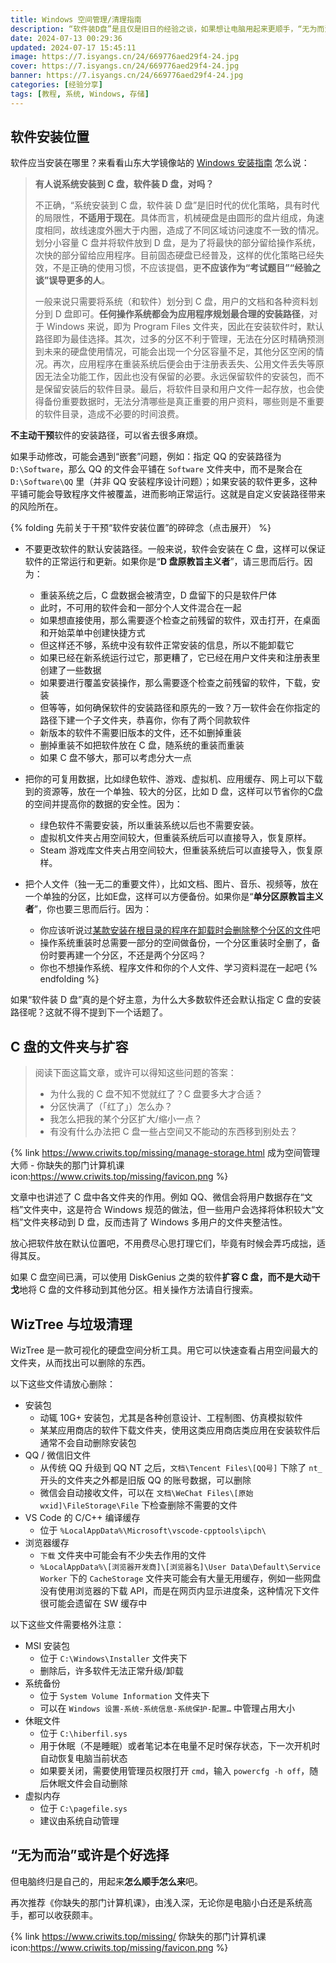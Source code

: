 ```yaml
---
title: Windows 空间管理/清理指南
description: “软件装D盘”是且仅是旧日的经验之谈，如果想让电脑用起来更顺手，“无为而治”或许是个好选择。
date: 2024-07-13 00:29:36
updated: 2024-07-17 15:45:11
image: https://7.isyangs.cn/24/669776aed29f4-24.jpg
cover: https://7.isyangs.cn/24/669776aed29f4-24.jpg
banner: https://7.isyangs.cn/24/669776aed29f4-24.jpg
categories: [经验分享]
tags: [教程, 系统, Windows, 存储]
---
```


## 软件安装位置

软件应当安装在哪里？来看看山东大学镜像站的 [Windows 安装指南](https://mirrors.sdu.edu.cn/docs/guide/Windows-iso/) 怎么说：

> **有人说系统安装到 C 盘，软件装 D 盘，对吗？**
>
> 不正确，“系统安装到 C 盘，软件装 D 盘”是旧时代的优化策略，具有时代的局限性，**不适用于现在**。具体而言，机械硬盘是由圆形的盘片组成，角速度相同，故线速度外圈大于内圈，造成了不同区域访问速度不一致的情况。划分小容量 C 盘并将软件放到 D 盘，是为了将最快的部分留给操作系统，次快的部分留给应用程序。目前固态硬盘已经普及，这样的优化策略已经失效，不是正确的使用习惯，不应该提倡，更**不应该作为“考试题目”“经验之谈”误导更多的人**。
>
> 一般来说只需要将系统（和软件）划分到 C 盘，用户的文档和各种资料划分到 D 盘即可。**任何操作系统都会为应用程序规划最合理的安装路径**，对于 Windows 来说，即为 Program Files 文件夹，因此在安装软件时，默认路径即为最佳选择。其次，过多的分区不利于管理，无法在分区时精确预测到未来的硬盘使用情况，可能会出现一个分区容量不足，其他分区空闲的情况。再次，应用程序在重装系统后便会由于注册表丢失、公用文件丢失等原因无法全功能工作，因此也没有保留的必要。永远保留软件的安装包，而不是保留安装后的软件目录。最后，将软件目录和用户文件一起存放，也会使得备份重要数据时，无法分清哪些是真正重要的用户资料，哪些则是不重要的软件目录，造成不必要的时间浪费。

**不主动干预**软件的安装路径，可以省去很多麻烦。

如果手动修改，可能会遇到“嵌套”问题，例如：指定 QQ 的安装路径为 `D:\Software`，那么 QQ 的文件会平铺在 `Software` 文件夹中，而不是聚合在 `D:\Software\QQ` 里（并非 QQ 安装程序设计问题）；如果安装的软件更多，这种平铺可能会导致程序文件被覆盖，进而影响正常运行。这就是自定义安装路径带来的风险所在。

{% folding 先前关于干预“软件安装位置”的碎碎念（点击展开） %}

- 不要更改软件的默认安装路径。一般来说，软件会安装在 C 盘，这样可以保证软件的正常运行和更新。如果你是“**D 盘原教旨主义者**”，请三思而后行。因为：
  - 重装系统之后，C 盘数据会被清空，D 盘留下的只是软件尸体
  - 此时，不可用的软件会和一部分个人文件混合在一起
  - 如果想直接使用，那么需要逐个检查之前残留的软件，双击打开，在桌面和开始菜单中创建快捷方式
  - 但这样还不够，系统中没有软件正常安装的信息，所以不能卸载它
  - 如果已经在新系统运行过它，那更糟了，它已经在用户文件夹和注册表里创建了一些数据
  - 如果要进行覆盖安装操作，那么需要逐个检查之前残留的软件，下载，安装
  - 但等等，如何确保软件的安装路径和原先的一致？万一软件会在你指定的路径下建一个子文件夹，恭喜你，你有了两个同款软件
  - 新版本的软件不需要旧版本的文件，还不如删掉重装
  - 删掉重装不如把软件放在 C 盘，随系统的重装而重装
  - 如果 C 盘不够大，那可以考虑分大一点

- 把你的可复用数据，比如绿色软件、游戏、虚拟机、应用缓存、网上可以下载到的资源等，放在一个单独、较大的分区，比如 D 盘，这样可以节省你的C盘的空间并提高你的数据的安全性。因为：
  - 绿色软件不需要安装，所以重装系统以后也不需要安装。
  - 虚拟机文件夹占用空间较大，但重装系统后可以直接导入，恢复原样。
  - Steam 游戏库文件夹占用空间较大，但重装系统后可以直接导入，恢复原样。

- 把个人文件（独一无二的重要文件），比如文档、图片、音乐、视频等，放在一个单独的分区，比如E盘，这样可以方便备份。如果你是“**单分区原教旨主义者**”，你也要三思而后行。因为：
  - 你应该听说过[某款安装在根目录的程序在卸载时会删除整个分区的文件](https://zhuanlan.zhihu.com/p/659087695)吧
  - 操作系统重装时总需要一部分的空间做备份，一个分区重装时全删了，备份时要再建一个分区，不还是两个分区吗？
  - 你也不想操作系统、程序文件和你的个人文件、学习资料混在一起吧
{% endfolding %}

如果“软件装 D 盘”真的是个好主意，为什么大多数软件还会默认指定 C 盘的安装路径呢？这就不得不提到下一个话题了。

## C 盘的文件夹与扩容

> 阅读下面这篇文章，或许可以得知这些问题的答案：
>
> - 为什么我的 C 盘不知不觉就红了？C 盘要多大才合适？
> - 分区快满了（「红了」）怎么办？
> - 我怎么把我的某个分区扩大/缩小一点？
> - 有没有什么办法把 C 盘一些占空间又不能动的东西移到别处去？

{% link https://www.criwits.top/missing/manage-storage.html 成为空间管理大师 - 你缺失的那门计算机课 icon:https://www.criwits.top/missing/favicon.png %}

文章中也讲述了 C 盘中各文件夹的作用。例如 QQ、微信会将用户数据存在“文档”文件夹中，这是符合 Windows 规范的做法，但一些用户会选择将体积较大“文档”文件夹移动到 D 盘，反而违背了 Windows 多用户的文件夹整洁性。

放心把软件放在默认位置吧，不用费尽心思打理它们，毕竟有时候会弄巧成拙，适得其反。

如果 C 盘空间已满，可以使用 DiskGenius 之类的软件**扩容 C 盘，而不是大动干戈**地将 C 盘的文件移动到其他分区。相关操作方法请自行搜索。

## WizTree 与垃圾清理

WizTree 是一款可视化的硬盘空间分析工具。用它可以快速查看占用空间最大的文件夹，从而找出可以删除的东西。

以下这些文件请放心删除：

- 安装包
  - 动辄 10G+ 安装包，尤其是各种创意设计、工程制图、仿真模拟软件
  - 某某应用商店的软件下载文件夹，使用这类应用商店类应用在安装软件后通常不会自动删除安装包
- QQ / 微信旧文件
  - 从传统 QQ 升级到 QQ NT 之后，`文档\Tencent Files\[QQ号]` 下除了 `nt_` 开头的文件夹之外都是旧版 QQ 的账号数据，可以删除
  - 微信会自动接收文件，可以在 `文档\WeChat Files\[原始wxid]\FileStorage\File` 下检查删除不需要的文件
- VS Code 的 C/C++ 编译缓存
  - 位于 `%LocalAppData%\Microsoft\vscode-cpptools\ipch\`
- 浏览器缓存
  - `下载` 文件夹中可能会有不少失去作用的文件
  - `%LocalAppData%\[浏览器开发商]\[浏览器名]\User Data\Default\Service Worker` 下的 `CacheStorage` 文件夹可能会有大量无用缓存，例如一些网盘没有使用浏览器的下载 API，而是在网页内显示进度条，这种情况下文件很可能会遗留在 SW 缓存中

以下这些文件需要格外注意：

- MSI 安装包
  - 位于 `C:\Windows\Installer` 文件夹下
  - 删除后，许多软件无法正常升级/卸载
- 系统备份
  - 位于 `System Volume Information` 文件夹下
  - 可以在 `Windows 设置-系统-系统信息-系统保护-配置…` 中管理占用大小
- 休眠文件
  - 位于 `C:\hiberfil.sys`
  - 用于休眠（不是睡眠）或者笔记本在电量不足时保存状态，下一次开机时自动恢复电脑当前状态
  - 如果要关闭，需要使用管理员权限打开 `cmd`，输入 `powercfg -h off`，随后休眠文件会自动删除
- 虚拟内存
  - 位于 `C:\pagefile.sys`
  - 建议由系统自动管理

## “无为而治”或许是个好选择

但电脑终归是自己的，用起来**怎么顺手怎么来**吧。

再次推荐《你缺失的那门计算机课》，由浅入深，无论你是电脑小白还是系统高手，都可以收获颇丰。

{% link https://www.criwits.top/missing/ 你缺失的那门计算机课 icon:https://www.criwits.top/missing/favicon.png %}
